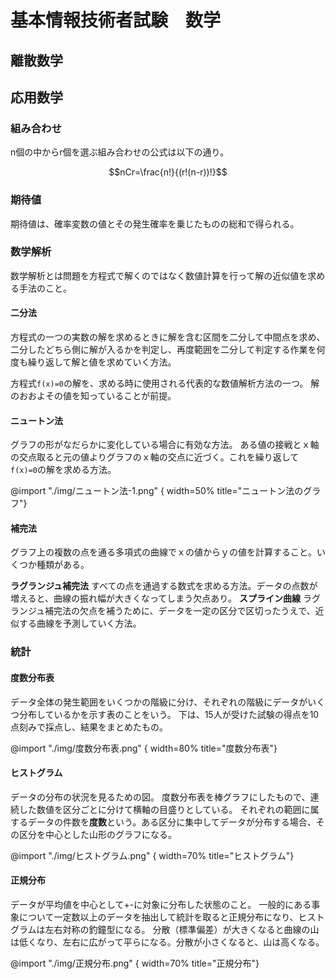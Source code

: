 # 基本情報技術者試験　数学

## 離散数学


## 応用数学

### 組み合わせ
n個の中からr個を選ぶ組み合わせの公式は以下の通り。

```math
nCr=\frac{n!}{(r!(n-r))!}
```

### 期待値
期待値は、確率変数の値とその発生確率を乗じたものの総和で得られる。

### 数学解析
数学解析とは問題を方程式で解くのではなく数値計算を行って解の近似値を求める手法のこと。

#### 二分法
方程式の一つの実数の解を求めるときに解を含む区間を二分して中間点を求め、二分したどちら側に解が入るかを判定し、再度範囲を二分して判定する作業を何度も繰り返して解と値を求めていく方法。

方程式`f(x)=0`の解を、求める時に使用される代表的な数値解析方法の一つ。
解のおおよその値を知っていることが前提。

#### ニュートン法
グラフの形がなだらかに変化している場合に有効な方法。
ある値の接戦とｘ軸の交点取ると元の値よりグラフのｘ軸の交点に近づく。これを繰り返して`f(x)=0`の解を求める方法。

@import "./img/ニュートン法-1.png" { width=50% title="ニュートン法のグラフ"}

#### 補完法
グラフ上の複数の点を通る多項式の曲線でｘの値からｙの値を計算すること。いくつか種類がある。

**ラグランジュ補完法**
すべての点を通過する数式を求める方法。データの点数が増えると、曲線の振れ幅が大きくなってしまう欠点あり。
**スプライン曲線**
ラグランジュ補完法の欠点を補うために、データを一定の区分で区切ったうえで、近似する曲線を予測していく方法。

### 統計

#### 度数分布表
データ全体の発生範囲をいくつかの階級に分け、それぞれの階級にデータがいくつ分布しているかを示す表のことをいう。
下は、15人が受けた試験の得点を10点刻みで採点し、結果をまとめたもの。

@import "./img/度数分布表.png" { width=80% title="度数分布表"}

#### ヒストグラム
データの分布の状況を見るための図。
度数分布表を棒グラフにしたもので、連続した数値を区分ごとに分けて横軸の目盛りとしている。
それぞれの範囲に属するデータの件数を**度数**という。ある区分に集中してデータが分布する場合、その区分を中心とした山形のグラフになる。

@import "./img/ヒストグラム.png" { width=70% title="ヒストグラム"}

#### 正規分布
データが平均値を中心として+-に対象に分布した状態のこと。
一般的にある事象について一定数以上のデータを抽出して統計を取ると正規分布になり、ヒストグラムは左右対称の釣鐘型になる。
分散（標準偏差）が大きくなると曲線の山は低くなり、左右に広がって平らになる。分散が小さくなると、山は高くなる。

@import "./img/正規分布.png" { width=70% title="正規分布"}
